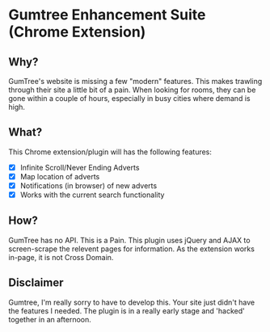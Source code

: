 # Gumtree Enhancement Suite (Chrome Extension)

## Why?
GumTree's website is missing a few "modern" features. This makes trawling through their site a little bit of a pain. When looking for rooms, they can be gone within a couple of hours, especially in busy cities where demand is high.

## What?
This Chrome extension/plugin will has the following features:

- [x] Infinite Scroll/Never Ending Adverts
- [x] Map location of adverts
- [x] Notifications (in browser) of new adverts
- [x] Works with the current search functionality

## How?
GumTree has no API. This is a Pain. This plugin uses jQuery and AJAX to screen-scrape the relevent pages for information. As the extension works in-page, it is not Cross Domain.

## Disclaimer
Gumtree, I'm really sorry to have to develop this. Your site just didn't have the features I needed. The plugin is in a really early stage and 'hacked' together in an afternoon. 
